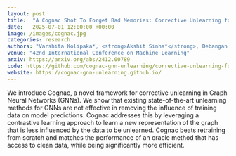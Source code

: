 ```yaml
---
layout: post
title:  "A Cognac Shot To Forget Bad Memories: Corrective Unlearning for GNNs"
date:   2025-07-01 12:00:00 +00:00
image: /images/cognac.jpg
categories: research
authors: "Varshita Kolipaka*, <strong>Akshit Sinha*</strong>, Debangan Mishra, Sumit Kumar, Arvindh Arun, Shashwat Goel, Ponnurangam Kumaraguru"
venue: "42nd International Conference on Machine Learning"
arxiv: https://arxiv.org/abs/2412.00789
code: https://github.com/cognac-gnn-unlearning/corrective-unlearning-for-gnns
website: https://cognac-gnn-unlearning.github.io/
---
```

We introduce Cognac, a novel framework for corrective unlearning in Graph Neural Networks (GNNs). We show that existing state-of-the-art unlearning methods for GNNs are not effective in removing the influence of training data on model predictions. Cognac addresses this by leveraging a contrastive learning approach to learn a new representation of the graph that is less influenced by the data to be unlearned. Cognac beats retraining from scratch and matches the performance of an oracle method that has access to clean data, while being significantly more efficient.